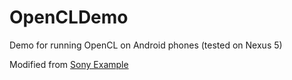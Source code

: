 # OpenCLDemo
Demo for running OpenCL on Android phones (tested on Nexus 5)

Modified from [Sony Example](https://developer.sonymobile.com/downloads/code-example-module/opencl-code-example/)
